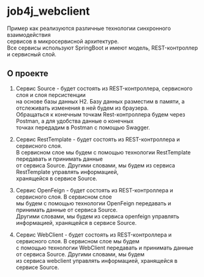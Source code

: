 # job4j_webclient
Пример как реализуются различные технологии синхронного взаимодействия <br>
сервисов в микросервисной архитектуре.<br> 
Все сервисы используют SpringBoot и имеют модель, REST-контроллер и сервисный слой.<br>

## О проекте
1. Сервис Source  - будет состоять из REST-контроллера, сервисного слоя и слоя персистенции<br>
на основе базы данных H2. Базу данных разместим в памяти, а отслеживать изменения в ней будем из браузера.<br>
Обращаться к конечным точкам Rest-контроллера будем через Postman, а для удобства данные о конечных <br>
точках передадим в Postman с помощью Swagger.

2. Сервис RestTemplate -  будет состоять из REST-контроллера и сервисного слоя.<br>
В сервисном слое мы будем с помощью технологии RestTemplate передавать и принимать данные<br>
от сервиса Source. Другими словами, мы будем из сервиса RestTemplate управлять информацией,<br>
хранящейся в сервисе Source.<br>

3. Сервис OpenFeign - будет состоять из REST-контроллера и сервисного слоя. В сервисном слое<br>
мы будем с помощью технологии OpenFeign передавать и принимать данные от сервиса Source.<br>
Другими словами, мы будем из сервиса openfeign управлять информацией, хранящейся в сервисе Source.<br>

4. Сервис WebClient - будет состоять из REST-контроллера и сервисного слоя. В сервисном слое мы будем<br>
с помощью технологии WebClient передавать и принимать данные от сервиса Source. Другими словами, мы будем<br>
из сервиса webclient управлять информацией, хранящейся в сервисе Source.<br> 
